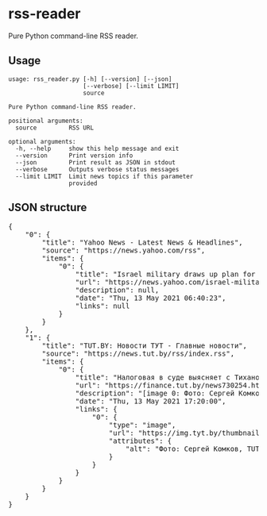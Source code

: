 # rss-reader

Pure Python command-line RSS reader.

## Usage

```shell
usage: rss_reader.py [-h] [--version] [--json]
                     [--verbose] [--limit LIMIT]
                     source

Pure Python command-line RSS reader.

positional arguments:
  source         RSS URL

optional arguments:
  -h, --help     show this help message and exit
  --version      Print version info
  --json         Print result as JSON in stdout
  --verbose      Outputs verbose status messages
  --limit LIMIT  Limit news topics if this parameter
                 provided
```

## JSON structure

<pre>
{
    "0": {
        "title": "Yahoo News - Latest News & Headlines",
        "source": "https://news.yahoo.com/rss",
        "items": {
            "0": {
                "title": "Israel military draws up plan for ground invasion of Gaza",
                "url": "https://news.yahoo.com/israel-military-draws-plan-ground-064023988.html",
                "description": null,
                "date": "Thu, 13 May 2021 06:40:23",
                "links": null
            }
        }
    },
    "1": {
        "title": "TUT.BY: Новости ТУТ - Главные новости",
        "source": "https://news.tut.by/rss/index.rss",
        "items": {
            "0": {
                "title": "Налоговая в суде выясняет с Тихановским, должен ли он заплатить налог с тех самых найденных за диваном 900 тысяч долларов",
                "url": "https://finance.tut.by/news730254.html?utm_campaign=news-feed&utm_medium=rss&utm_source=rss-news",
                "description": "[image 0: Фото: Сергей Комков, TUT.BY] По решению налоговой, Тихановский должен уплатить в бюджет 257 тысяч 992 рубля и 72 копейки - исходя из суммы превышения доходов над расходами.",
                "date": "Thu, 13 May 2021 17:20:00",
                "links": {
                    "0": {
                        "type": "image",
                        "url": "https://img.tyt.by/thumbnails/n/regiony/08/9/tikhanovskiy_studiya.jpg",
                        "attributes": {
                            "alt": "Фото: Сергей Комков, TUT.BY"
                        }
                    }
                }
            }
        }
    }
}
</pre>